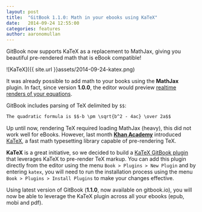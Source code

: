 ```yaml
---
layout: post
title:  "GitBook 1.1.0: Math in your ebooks using KaTeX"
date:   2014-09-24 12:55:00
categories: features
author: aaronomullan
---
```


GitBook now supports KaTeX as a replacement to MathJax, giving you beautiful pre-rendered math that is eBook compatible!

<!-- more -->

![KaTeX]({{ site.url }}assets/2014-09-24-katex.png)

It was already possible to add math to your books using the **MathJax** plugin. In fact, since version **1.0.0**, the editor would preview [realtime renders of your equations](https://www.gitbook.io/blog/releases/editor-1-0-0#math-equation-previews).

GitBook includes parsing of TeX delimited by `$$`:

```markdown
The quadratic formula is $$-b \pm \sqrt{b^2 - 4ac} \over 2a$$
```

Up until now, rendering TeX required loading MathJax (heavy), this did not work well for eBooks. However, last month **[Khan Academy](https://www.khanacademy.org/)** introduced [KaTeX](http://khan.github.io/KaTeX/), a fast math typesetting library capable of pre-rendering TeX.

**KaTeX** is a great initiative, so we decided to build a [KaTeX GitBook plugin](https://github.com/GitbookIO/plugin-katex) that leverages KaTeX to pre-render TeX markup. You can add this plugin directly from the editor using the menu `Book > Plugins > New Plugin` and by entering `katex`, you will need to run the installation process using the menu `Book > Plugins > Install Plugins` to make your changes effective.

Using latest version of GitBook (**1.1.0**, now available on gitbook.io), you will now be able to leverage the KaTeX plugin across all your ebooks (epub, mobi and pdf).
